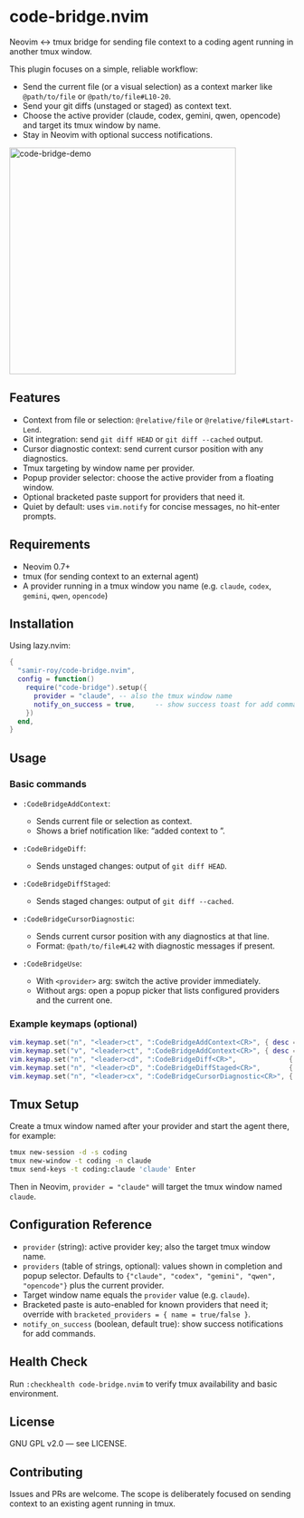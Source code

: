 # code-bridge.nvim

Neovim ↔ tmux bridge for sending file context to a coding agent running in another tmux window.

This plugin focuses on a simple, reliable workflow:
- Send the current file (or a visual selection) as a context marker like `@path/to/file` or `@path/to/file#L10-20`.
- Send your git diffs (unstaged or staged) as context text.
- Choose the active provider (claude, codex, gemini, qwen, opencode) and target its tmux window by name.
- Stay in Neovim with optional success notifications.

<img src="code-bridge-demo.gif" alt="code-bridge-demo" width="400">

## Features

- Context from file or selection: `@relative/file` or `@relative/file#Lstart-Lend`.
- Git integration: send `git diff HEAD` or `git diff --cached` output.
- Cursor diagnostic context: send current cursor position with any diagnostics.
- Tmux targeting by window name per provider.
- Popup provider selector: choose the active provider from a floating window.
- Optional bracketed paste support for providers that need it.
- Quiet by default: uses `vim.notify` for concise messages, no hit-enter prompts.

## Requirements

- Neovim 0.7+
- tmux (for sending context to an external agent)
- A provider running in a tmux window you name (e.g. `claude`, `codex`, `gemini`, `qwen`, `opencode`)

## Installation

Using lazy.nvim:

```lua
{
  "samir-roy/code-bridge.nvim",
  config = function()
    require("code-bridge").setup({
      provider = "claude", -- also the tmux window name
      notify_on_success = true,     -- show success toast for add commands
    })
  end,
}
```

## Usage

### Basic commands

- `:CodeBridgeAddContext`:
  - Sends current file or selection as context.
  - Shows a brief notification like: “added context to <provider>”.

- `:CodeBridgeDiff`:
  - Sends unstaged changes: output of `git diff HEAD`.

- `:CodeBridgeDiffStaged`:
  - Sends staged changes: output of `git diff --cached`.

- `:CodeBridgeCursorDiagnostic`:
  - Sends current cursor position with any diagnostics at that line.
  - Format: `@path/to/file#L42` with diagnostic messages if present.

- `:CodeBridgeUse`:
  - With `<provider>` arg: switch the active provider immediately.
  - Without args: open a popup picker that lists configured providers and the current one.

### Example keymaps (optional)

```lua
vim.keymap.set("n", "<leader>ct", ":CodeBridgeAddContext<CR>", { desc = "Send file or selection" })
vim.keymap.set("v", "<leader>ct", ":CodeBridgeAddContext<CR>", { desc = "Send selection" })
vim.keymap.set("n", "<leader>cd", ":CodeBridgeDiff<CR>",             { desc = "Send git diff" })
vim.keymap.set("n", "<leader>cD", ":CodeBridgeDiffStaged<CR>",       { desc = "Send staged diff" })
vim.keymap.set("n", "<leader>cx", ":CodeBridgeCursorDiagnostic<CR>", { desc = "Send cursor diagnostics" })
```

## Tmux Setup

Create a tmux window named after your provider and start the agent there, for example:

```bash
tmux new-session -d -s coding
tmux new-window -t coding -n claude
tmux send-keys -t coding:claude 'claude' Enter
```

Then in Neovim, `provider = "claude"` will target the tmux window named `claude`.

## Configuration Reference

- `provider` (string): active provider key; also the target tmux window name.
- `providers` (table of strings, optional): values shown in completion and popup selector. Defaults to `{"claude", "codex", "gemini", "qwen", "opencode"}` plus the current provider.
- Target window name equals the `provider` value (e.g. `claude`).
- Bracketed paste is auto-enabled for known providers that need it; override with `bracketed_providers = { name = true/false }`.
- `notify_on_success` (boolean, default true): show success notifications for add commands.

## Health Check

Run `:checkhealth code-bridge.nvim` to verify tmux availability and basic environment.

## License

GNU GPL v2.0 — see LICENSE.

## Contributing

Issues and PRs are welcome. The scope is deliberately focused on sending context to an existing agent running in tmux.
